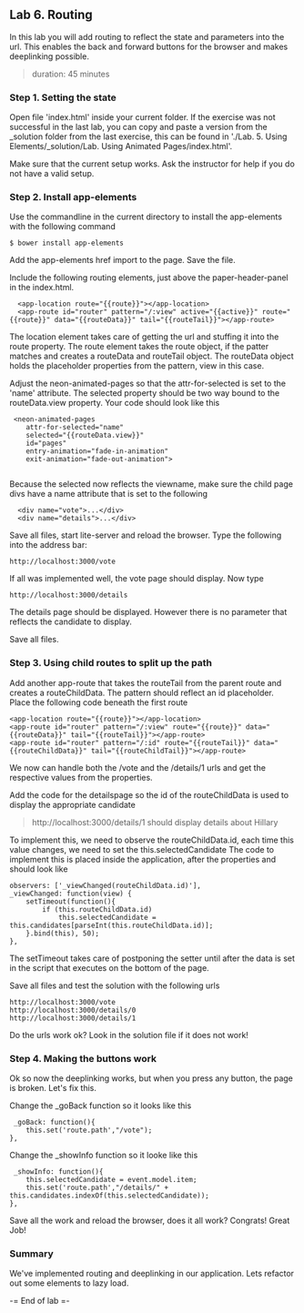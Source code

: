 ## Lab 6. Routing
In this lab you will add routing to reflect the state and parameters into the url. 
This enables the back and forward buttons for the browser and makes deeplinking possible.
> duration: 45 minutes

### Step 1. Setting the state
Open file 'index.html' inside your current folder. If the exercise was not successful in the last
lab, you can copy and paste a version from the _solution folder from the last exercise, this
can be found in './Lab. 5. Using Elements/_solution/Lab. Using Animated Pages/index.html'.

Make sure that the current setup works. Ask the instructor for help if you do not have a valid setup.

### Step 2. Install app-elements
Use the commandline in the current directory to install the app-elements with the following command 
```
$ bower install app-elements
```

Add the app-elements href import to the page. Save the file.

Include the following routing elements, just above the paper-header-panel in the index.html.
```
  <app-location route="{{route}}"></app-location>
  <app-route id="router" pattern="/:view" active="{{active}}" route="{{route}}" data="{{routeData}}" tail="{{routeTail}}"></app-route>         
```

The location element takes care of getting the url and stuffing it into the route property.
The route element takes the route object, if the patter matches and creates a routeData and routeTail object. 
The routeData object holds the placeholder properties from the pattern, view in this case. 

Adjust the neon-animated-pages so that the attr-for-selected is set to the 'name' attribute. The selected
property should be two way bound to the routeData.view property. Your code should look like this
```
 <neon-animated-pages 
    attr-for-selected="name" 
    selected="{{routeData.view}}" 
    id="pages" 
    entry-animation="fade-in-animation" 
    exit-animation="fade-out-animation">
                   
```

Because the selected now reflects the viewname, make sure the child page divs have a name attribute that is set to the following
```
  <div name="vote">...</div>
  <div name="details">...</div>
```

Save all files, start lite-server and reload the browser. Type the following into the address bar:
```
http://localhost:3000/vote
````

If all was implemented well, the vote page should display.
Now type 
```
http://localhost:3000/details
```
The details page should be displayed. However there is no parameter that reflects the candidate to display.

Save all files.

### Step 3. Using child routes to split up the path
Add another app-route that takes the routeTail from the parent route and creates a routeChildData. The pattern
should reflect an id placeholder. Place the following code beneath the first route
```
<app-location route="{{route}}"></app-location>
<app-route id="router" pattern="/:view" route="{{route}}" data="{{routeData}}" tail="{{routeTail}}"></app-route>
<app-route id="router" pattern="/:id" route="{{routeTail}}" data="{{routeChildData}}" tail="{{routeChildTail}}"></app-route>
```

We now can handle both the /vote and the /details/1 urls and get the respective values from the properties.

Add the code for the detailspage so the id of the routeChildData is used to display the appropriate candidate
> http://localhost:3000/details/1 should display details about Hillary

To implement this, we need to observe the routeChildData.id, each time this value changes, we need to set the this.selectedCandidate
The code to implement this is placed inside the application, after the properties and should look like
```
observers: ['_viewChanged(routeChildData.id)'],
_viewChanged: function(view) {
    setTimeout(function(){
        if (this.routeChildData.id)
            this.selectedCandidate = this.candidates[parseInt(this.routeChildData.id)];
    }.bind(this), 50);
},
```

The setTimeout takes care of postponing the setter until after the data is set in the script that executes on the bottom of the page.

Save all files and test the solution with the following urls
```
http://localhost:3000/vote
http://localhost:3000/details/0
http://localhost:3000/details/1
```

Do the urls work ok? Look in the solution file if it does not work!

### Step 4. Making the buttons work
Ok so now the deeplinking works, but when you press any button, the page is broken. Let's fix this.

Change the _goBack function so it looks like this
```
 _goBack: function(){
    this.set('route.path',"/vote");
},
```

Change the _showInfo function so it looke like this
```
 _showInfo: function(){
    this.selectedCandidate = event.model.item;
    this.set('route.path',"/details/" + this.candidates.indexOf(this.selectedCandidate));
},
```

Save all the work and reload the browser, does it all work? Congrats! Great Job!

### Summary
We've implemented routing and deeplinking in our application. Lets refactor out some elements to lazy load.

-= End of lab =-
  